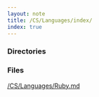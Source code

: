 ```yaml
---
layout: note
title: /CS/Languages/index/
index: true
---
```

<h3>Directories</h3>

<h3>Files</h3>

<a href='/note/CS/Languages/Ruby/'>/CS/Languages/Ruby.md</a>

